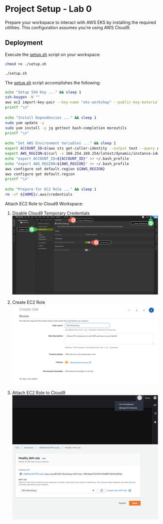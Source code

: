 # Project Setup - Lab 0

Prepare your workspace to interact with AWS EKS by installing the required utilities. This configuration assumes you're using AWS Cloud9.

## Deployment

Execute the [setup.sh](./setup.sh) script on your workspace:

```bash
chmod +x ./setup.sh
```

```bash
./setup.sh
```

The [setup.sh](./setup.sh) script accomplishes the following:

```bash
echo "Setup SSH Key ..." && sleep 1
ssh-keygen -N ""
aws ec2 import-key-pair --key-name "eks-workshop" --public-key-material file://~/.ssh/id_rsa.pub
printf "\n"

echo "Install Dependencies ..." && sleep 1
sudo yum update -y
sudo yum install -y jq gettext bash-completion moreutils
printf "\n"

echo "Set AWS Environment Variables ..." && sleep 1
export ACCOUNT_ID=$(aws sts get-caller-identity --output text --query Account) 
export AWS_REGION=$(curl -s 169.254.169.254/latest/dynamic/instance-identity/document | jq -r '.region') 
echo "export ACCOUNT_ID=${ACCOUNT_ID}" >> ~/.bash_profile 
echo "export AWS_REGION=${AWS_REGION}" >> ~/.bash_profile 
aws configure set default.region ${AWS_REGION} 
aws configure get default.region
printf "\n"

echo "Prepare for EC2 Role ..." && sleep 1
rm -vf ${HOME}/.aws/credentials
```

Attach EC2 Role to Cloud9 Workspace:

1. Disable Cloud9 Temporary Credentials ![role-1](./images/role-1.png)

2. Create EC2 Role ![role-2](./images/role-2.png)

3. Attach EC2 Role to Cloud9 ![role-3](./images/role-3.png)
![role-4](./images/role-4.png)